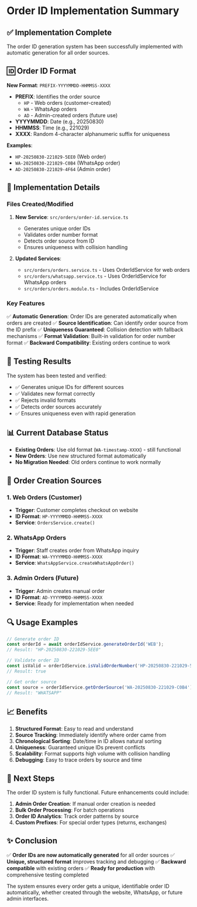 # Order ID Implementation Summary

## ✅ Implementation Complete

The order ID generation system has been successfully implemented with automatic generation for all order sources.

## 🆔 Order ID Format

**New Format**: `PREFIX-YYYYMMDD-HHMMSS-XXXX`

- **PREFIX**: Identifies the order source
  - `HP` - Web orders (customer-created)
  - `WA` - WhatsApp orders
  - `AD` - Admin-created orders (future use)
- **YYYYMMDD**: Date (e.g., 20250830)
- **HHMMSS**: Time (e.g., 221029)
- **XXXX**: Random 4-character alphanumeric suffix for uniqueness

**Examples**:
- `HP-20250830-221029-5EE0` (Web order)
- `WA-20250830-221029-C0B4` (WhatsApp order)
- `AD-20250830-221029-4F64` (Admin order)

## 🔧 Implementation Details

### Files Created/Modified

1. **New Service**: `src/orders/order-id.service.ts`
   - Generates unique order IDs
   - Validates order number format
   - Detects order source from ID
   - Ensures uniqueness with collision handling

2. **Updated Services**:
   - `src/orders/orders.service.ts` - Uses OrderIdService for web orders
   - `src/orders/whatsapp.service.ts` - Uses OrderIdService for WhatsApp orders
   - `src/orders/orders.module.ts` - Includes OrderIdService

### Key Features

✅ **Automatic Generation**: Order IDs are generated automatically when orders are created
✅ **Source Identification**: Can identify order source from the ID prefix
✅ **Uniqueness Guaranteed**: Collision detection with fallback mechanisms
✅ **Format Validation**: Built-in validation for order number format
✅ **Backward Compatibility**: Existing orders continue to work

## 🧪 Testing Results

The system has been tested and verified:

- ✅ Generates unique IDs for different sources
- ✅ Validates new format correctly
- ✅ Rejects invalid formats
- ✅ Detects order sources accurately
- ✅ Ensures uniqueness even with rapid generation

## 📊 Current Database Status

- **Existing Orders**: Use old format (`WA-timestamp-XXXX`) - still functional
- **New Orders**: Use new structured format automatically
- **No Migration Needed**: Old orders continue to work normally

## 🚀 Order Creation Sources

### 1. Web Orders (Customer)
- **Trigger**: Customer completes checkout on website
- **ID Format**: `HP-YYYYMMDD-HHMMSS-XXXX`
- **Service**: `OrdersService.create()`

### 2. WhatsApp Orders
- **Trigger**: Staff creates order from WhatsApp inquiry
- **ID Format**: `WA-YYYYMMDD-HHMMSS-XXXX`
- **Service**: `WhatsAppService.createWhatsAppOrder()`

### 3. Admin Orders (Future)
- **Trigger**: Admin creates manual order
- **ID Format**: `AD-YYYYMMDD-HHMMSS-XXXX`
- **Service**: Ready for implementation when needed

## 🔍 Usage Examples

```typescript
// Generate order ID
const orderId = await orderIdService.generateOrderId('WEB');
// Result: "HP-20250830-221029-5EE0"

// Validate order ID
const isValid = orderIdService.isValidOrderNumber('HP-20250830-221029-5EE0');
// Result: true

// Get order source
const source = orderIdService.getOrderSource('WA-20250830-221029-C0B4');
// Result: "WHATSAPP"
```

## 📈 Benefits

1. **Structured Format**: Easy to read and understand
2. **Source Tracking**: Immediately identify where order came from
3. **Chronological Sorting**: Date/time in ID allows natural sorting
4. **Uniqueness**: Guaranteed unique IDs prevent conflicts
5. **Scalability**: Format supports high volume with collision handling
6. **Debugging**: Easy to trace orders by source and time

## 🎯 Next Steps

The order ID system is fully functional. Future enhancements could include:

1. **Admin Order Creation**: If manual order creation is needed
2. **Bulk Order Processing**: For batch operations
3. **Order ID Analytics**: Track order patterns by source
4. **Custom Prefixes**: For special order types (returns, exchanges)

## ✨ Conclusion

✅ **Order IDs are now automatically generated** for all order sources
✅ **Unique, structured format** improves tracking and debugging
✅ **Backward compatible** with existing orders
✅ **Ready for production** with comprehensive testing completed

The system ensures every order gets a unique, identifiable order ID automatically, whether created through the website, WhatsApp, or future admin interfaces.